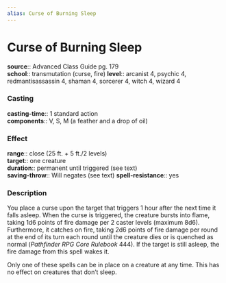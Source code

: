 ```yaml
---
alias: Curse of Burning Sleep
---
```


# Curse of Burning Sleep 

**source**:: Advanced Class Guide pg. 179  
**school**:: transmutation (curse, fire)
**level**:: arcanist 4, psychic 4, redmantisassassin 4, shaman 4, sorcerer 4, witch 4, wizard 4

### Casting 

**casting-time**:: 1 standard action  
**components**:: V, S, M (a feather and a drop of oil)

### Effect 

**range**:: close (25 ft. + 5 ft./2 levels)  
**target**:: one creature  
**duration**:: permanent until triggered (see text)  
**saving-throw**:: Will negates (see text)
**spell-resistance**:: yes

### Description 

You place a curse upon the target that triggers 1 hour after the next time it falls asleep. When the curse is triggered, the creature bursts into flame, taking 1d6 points of fire damage per 2 caster levels (maximum 8d6). Furthermore, it catches on fire, taking 2d6 points of fire damage per round at the end of its turn each round until the creature dies or is quenched as normal (*Pathfinder RPG Core Rulebook* 444). If the target is still asleep, the fire damage from this spell wakes it.  
  
Only one of these spells can be in place on a creature at any time. This has no effect on creatures that don’t sleep.
